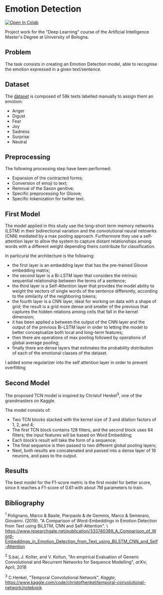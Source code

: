 # Emotion Detection
<a target="_blank" href="https://colab.research.google.com/github/giuseppe-tanzi/Emotion-Detection/blob/main/Emotion-Detection.ipynb">
  <img src="https://colab.research.google.com/assets/colab-badge.svg" alt="Open In Colab"/>
</a>

Project work for the "Deep Learning" course of the Artificial Intelligence Master's Degree at University of Bologna.

## Problem

The task consists in creating an Emotion Detection model, able to recognise the emotion expressed in a given
text/sentence.

## Dataset

The [dataset](./data) is composed of 58k texts labelled manually to assign them an emotion:

- Anger
- Digust
- Fear
- Joy
- Sadness
- Surprise
- Neutral

## Preprocessing

The following processing step have been performed:

- Expansion of the contracted forms;
- Conversion of emoji to text;
- Removal of the Saxon genitive;
- Specific preprocessing for Gloove;
- Specific tokenization for twitter text.

## First Model

The model applied in this study use the long-short term memory networks (LSTM) in their bidirectional variation and the convolutional neural netowrks (CNN) mediated by a max pooling approach. Furthermore they use a self-attention layer to allow the system to capture distant relationships among words with a different weight depending theirs contribute for classification.

In particural the architecture is the following:
- the first layer is an embedding layer that has the pre-trained Gloove embedding matrix;
- the second layer is a Bi-LSTM layer that considers the intrinsic sequential relationship between the terms of a sentence;
- the third layer is a Self-Attention layer that provides the model ability to weight the vectors of single words of the sentence differently, according to the similarity of the neighboring tokens;
- the fourth layer is a CNN layer, ideal for working on data with a shape of grid; the result is a grid more dense and smaller of the previous that captures the hidden relations among cells that fall in the kernel dimension;
- it has been applied a between the output of the CNN layer and the output of the previous Bi-LSTM layer in order to letting the model to better conceptualize both local and long-term features;
- then there are operations of max pooling followed by operations of global average pooling;
- finally there are dense layers that estimates the probability distribution of each of the emotional classes of the dataset.


I added some regularizer into the self attention layer in order to prevent overfitting

## Second Model

The proposed TCN model is inspired by Christof Henkel<sup>3</sup>, one of the grandmasters on Kaggle.

The model consists of:
- Two TCN blocks stacked with the kernel size of 3 and dilation factors of 1, 2, and 4;
- The first TCN block contains 128 filters, and the second block uses 64 filters; the input features will be based on Word Embedding;
- Each block’s result will take the form of a sequence;
- The final sequence is then passed to two different global pooling layers;
- Next, both results are concatenated and passed into a dense layer of 16 neurons, and pass to the output.

## Results

The best model for the F1-score metric is the first model for better score, since it reaches a F1-score of 0.61 with
about 7M parameters to train.

## Bibliography

<sup>1</sup> Polignano, Marco & Basile, Pierpaolo & de Gemmis, Marco & Semeraro, Giovanni. (2019). "A Comparison of
Word-Embeddings in Emotion Detection from Text using BiLSTM, CNN and Self-Attention". \\
https://www.researchgate.net/publication/333740389_A_Comparison_of_Word-Embeddings_in_Emotion_Detection_from_Text_using_BiLSTM_CNN_and_Self-Attention

<sup>2</sup> S.bai, J. Kolter, and V. Koltun, "An empirical Evaluation of Generic Convolutional and Recurrent Networks
for Sequence Modelling", *arXiv*, April, 2018

<sup>3</sup> C.Henkel, "Temporal Convolutional Network", *Kaggle*,
https://www.kaggle.com/code/christofhenkel/temporal-convolutional-network/notebook
